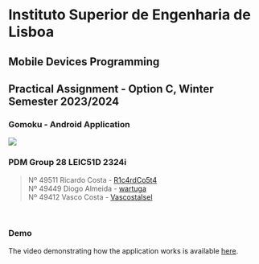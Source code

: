 # Instituto Superior de Engenharia de Lisboa
## **Mobile Devices Programming**
## Practical Assignment - Option C, Winter Semester 2023/2024

### Gomoku - Android Application

<img src="https://skillicons.dev/icons?i=kotlin,androidstudio,gradle"/>

<br>


### PDM Group 28 LEIC51D 2324i
> Nº 49511 Ricardo Costa - [R1c4rdCo5t4](https://github.com/R1c4rdCo5t4) \
> Nº 49449 Diogo Almeida - [wartuga](https://github.com/wartuga) \
> Nº 49412 Vasco Costa - [VascostaIsel](https://github.com/VascostaIsel) 

<br>

###  Demo

The video demonstrating how the application works is available [here](https://youtu.be/45sUbByKQyA).